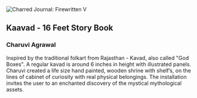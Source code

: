 <div class="artwork-of-the-day">
  <div class="container">
    <div class="img-wrapper">
      <img
        src="https://uploads4.wikiart.org/00159/images/charuvi-agrawal/kavad-by-charuvi.jpg!Large.jpg"
        alt="Charred Journal: Firewritten V" />
    </div>
    <div class="artwork-detail">
      <div class="artwork-origin"> 
        <h2 class="artwork-name">Kaavad - 16 Feet Story Book</h2>
        <h3 class="artist">
          Charuvi Agrawal
        </h3>
      </div>
      <p class="description">
        <span class="artwork-description-text ng-binding" ng-bind-html="viewModel.ArtworkOfTheDay.Description | unsafe">Inspired by the traditional folkart from Rajasthan - Kavad, also called "God Boxes". A regular kavad is around 6 inches in height with illustrated panels. Charuvi created a life size hand painted, wooden shrine with shelf’s, on the lines of cabinet of curiosity with real physical belongings. The installation invites the user to an enchanted discovery of the mystical mythological assets.</span>
                        <div class="text-shadow-container ng-hide" ng-show="showShadow"></div>
      </p>
    </div>
  </div>

</div>
